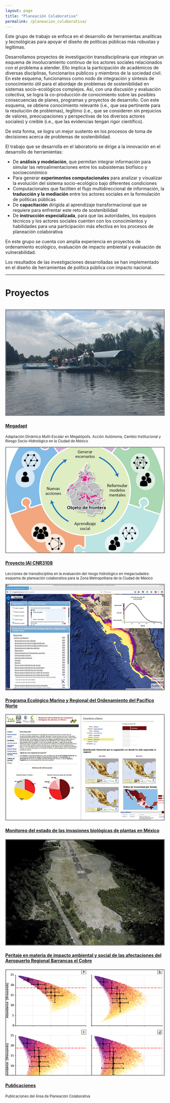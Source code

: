 ```yaml
---
layout: page
title: "Planeación Colaborativa"
permalink: /planeacion_colaborativa/
---
```


Este grupo de trabajo se enfoca en el desarrollo de herramientas
analíticas y tecnológicas para apoyar el diseño de políticas públicas
más robustas y legítimas.

Desarrollamos proyectos de investigación transdisciplinaria que
integran un esquema de involucramiento continuo de los actores
sociales relacionados con el problema a atender. Ello implica la
participación de académicos de diversas disciplinas, funcionarios
públicos y miembros de la sociedad civil. En este esquema, funcionamos
como nodo de integración y síntesis de conocimiento útil para el
abordaje de problemas de sostenibilidad en sistemas socio-ecológicos
complejos. Así, con una discusión y evaluación colectiva, se logra la
co-producción de conocimiento sobre las posibles consecuencias de
planes, programas y proyectos de desarrollo. Con este esquema, se
obtiene conocimiento relevante (i.e., que sea pertinente para la
resolución de problemas), legítimo (i.e., que se consideren sin
prejuicios de valores, preocupaciones y perspectivas de los diversos
actores sociales) y creíble (i.e., que las evidencias tengan rigor
científico).

De esta forma, se logra un mejor sustento en los procesos de toma de
decisiones acerca de problemas de sostenibilidad.

El trabajo que se desarrolla en el laboratorio se dirige a la innovación
en el desarrollo de herramientas:

-   De **análisis y modelación**, que permitan integrar información para
	simular las retroalimentaciones entre los subsistemas biofísico y
	socioeconómico
-   Para generar **experimentos computacionales** para analizar y
	visualizar la evolución del sistema socio-ecológico bajo diferentes
	condiciones
-   Computacionales que faciliten el flujo multidireccional de
	información, la **traducción y la mediación** entre los actores
	sociales en la formulación de políticas públicas
-   De **capacitación** dirigida al aprendizaje transformacional que se
	requiere para enfrentar este reto de sostenibilidad
-   De **instrucción especializada**, para que las autoridades, los
	equipos técnicos y los actores sociales cuenten con los
	conocimientos y habilidades para una participación más efectiva en
	los procesos de planeación colaborativa

En este grupo se cuenta con amplia experiencia en proyectos de
ordenamiento ecológico, evaluación de impacto ambiental y evaluación
de vulnerabilidad.

Los resultados de las investigaciones desarrolladas se han implementado
en el diseño de herramientas de política pública con impacto nacional.


* * *

<!-- 3-col-portfolio BS - - Page Content -->
<div class="container-fluid">

  <!-- Page Heading -->
  <h1 class="text-center">Proyectos</h1>
  <br/>

  <div class="row">
  <!-- 1_MEGADAPT -->
    <div class="col-lg-4 col-sm-6 portfolio-item">
      <div class="card h-100">
        <a href="http://megadapt.weebly.com/" target="_blank"><img class="card-img-top" src="/assets/proyectos_apc/proy_megadapt.jpg" alt=""></a>
        <div class="card-body">
          <h4 class="card-title">
            <a href="http://megadapt.weebly.com/" target="_blank">Megadapt</a>
          </h4>
          <p class="card-text" style="font-size:80%">Adaptación Dinámica Multi-Escalar en Megalópolis. Acción Autónoma, Cambio Institucional y Riesgo Socio-Hidrológico en la Ciudad de México</p>
        </div>
      </div>
    </div>
  <!-- 2_IAI -->
    <div class="col-lg-4 col-sm-6 portfolio-item">
      <div class="card h-100">
        <a href="/iai/introduccion"><img class="card-img-top" src="/assets/proyectos_apc/proy_iai.png" alt=""></a>
        <div class="card-body">
          <h4 class="card-title">
            <a href="/iai/introduccion">Proyecto IAI CNR3108</a>
          </h4>
          <p class="card-text" style="font-size:80%">Lecciones de transdisciplina en la evaluación del riesgo hidrológico en megaciudades: esquema de planeación colaborativa para la Zona Metropolitana de la Ciudad de México</p>
        </div>
      </div>
    </div>
  <!-- 3_Pacifico_Norte -->
    <div class="col-lg-4 col-sm-6 portfolio-item">
      <div class="card h-100">
        <a href="/planeacion_colaborativa/pacifico_norte"><img class="card-img-top" src="/assets/proyectos_apc/proy_pacifico_norte.png" alt=""></a>
        <div class="card-body">
          <h4 class="card-title">
            <a href="/planeacion_colaborativa/pacifico_norte">Programa Ecológico Marino y Regional del Ordenamiento del Pacífico Norte</a>
          </h4>
        </div>
      </div>
    </div>
  <!-- /.row -->
  </div>

  <div class="row">
<!-- 4_invasoras -->
    <div class="col-lg-4 col-sm-6 portfolio-item">
      <div class="card h-100">
        <a href="http://www.unibio.unam.mx/invasoras/" target="_blank"><img class="card-img-top" src="/assets/proyectos_apc/proy_invasoras.jpg" alt=""></a>
        <div class="card-body">
          <h4 class="card-title">
            <a href="http://www.unibio.unam.mx/invasoras/" target="_blank">Monitoreo del estado de las invasiones biológicas de plantas en México</a>
          </h4>
        </div>
      </div>
    </div>
<!-- 5_Repechique -->
    <div class="col-lg-4 col-sm-6 portfolio-item">
      <div class="card h-100">
        <a href="/planeacion_colaborativa/repechique"><img class="card-img-top" src="/assets/proyectos_apc/proy_repechique.jpg" alt=""></a>
        <div class="card-body">
          <h4 class="card-title">
            <a href="/planeacion_colaborativa/repechique">Peritaje en materia de impacto ambiental y social de las afectaciones del Aeropuerto Regional Barrancas el Cobre</a>
          </h4>
        </div>
      </div>
    </div>
<!-- 6_publicaciones -->
    <div class="col-lg-4 col-sm-6 portfolio-item">
      <div class="card h-100">
        <a href="/planeacion_colaborativa/publicaciones"><img class="card-img-top" src="/assets/proyectos_apc/proy_publicaciones.png" alt=""></a>
        <div class="card-body">
          <h4 class="card-title">
            <a href="/planeacion_colaborativa/publicaciones">Publicaciones</a>
          </h4>
          <p class="card-text" style="font-size:80%">Publicaciones del Área de Planeación Colaborativa</p>
        </div>
      </div>
    </div>
  <!-- /.row -->
</div>



